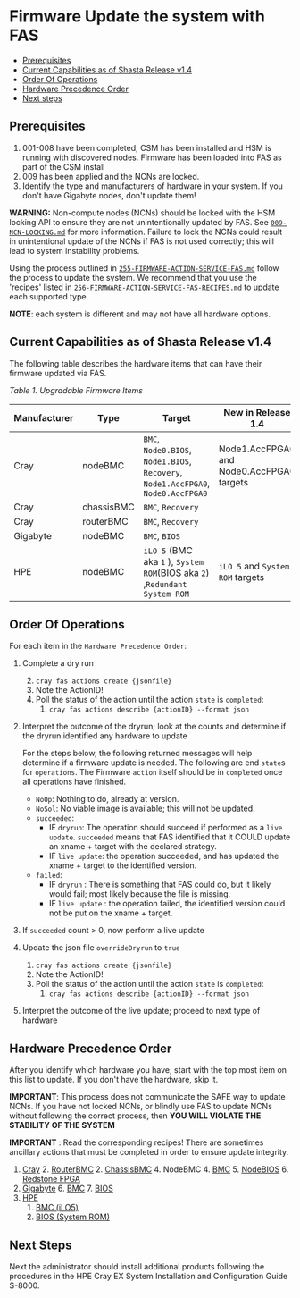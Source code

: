 # Firmware Update the system with FAS

* [Prerequisites](#prerequisites)
* [Current Capabilities as of Shasta Release v1.4](#current-capabilities)
* [Order Of Operations](#order-of-operations)
* [Hardware Precedence Order](#hardware-precedence-order)
* [Next steps](#next-steps)

<a name="prerequisites"></a>
## Prerequisites

1. 001-008 have been completed; CSM has been installed and HSM is running with discovered nodes.  Firmware has been loaded into FAS as part of the CSM install
2. 009 has been applied and the NCNs are locked.
3. Identify the type and manufacturers of hardware in your system.  If you don't have Gigabyte nodes, don't update them!

**WARNING:** Non-compute nodes (NCNs) should be locked with the HSM locking API to ensure they are not unintentionally updated by FAS. See [`009-NCN-LOCKING.md`](009-NCN-LOCKING.md) for more information. Failure to lock the NCNs could result in unintentional update of the NCNs if FAS is not used correctly; this will lead to system instability problems.


Using the process outlined in [`255-FIRMWARE-ACTION-SERVICE-FAS.md`](255-FIRMWARE-ACTION-SERVICE-FAS.md) follow the process to update the system.  We recommend that you use the 'recipes' listed in [`256-FIRMWARE-ACTION-SERVICE-FAS-RECIPES.md`](256-FIRMWARE-ACTION-SERVICE-FAS-RECIPES.md) to update each supported type.

**NOTE**: each system is different and may not have all hardware options.


<a name="current-capabilities"></a>
## Current Capabilities as of Shasta Release v1.4

The following table describes the hardware items that can have their firmware updated via FAS.

*Table 1. Upgradable Firmware Items*

| **Manufacturer** | **Type**   | **Target**                                                   | **New in Release 1.4**                     |
| ---------------- | ---------- | ------------------------------------------------------------ | ------------------------------------------ |
| Cray             | nodeBMC    | `BMC`, `Node0.BIOS`,  `Node1.BIOS`,  `Recovery`, `Node1.AccFPGA0`, `Node0.AccFPGA0` | Node1.AccFPGA0  and Node0.AccFPGA0 targets |
| Cray             | chassisBMC | `BMC`, `Recovery`                                            |                                            |
| Cray             | routerBMC  | `BMC`, `Recovery`                                            |                                            |
| Gigabyte         | nodeBMC    | `BMC`, `BIOS`                                                |                                            |
| HPE              | nodeBMC    | `iLO 5` (BMC aka `1` ), `System ROM`(BIOS aka `2`) ,`Redundant System ROM`  | `iLO 5` and `System ROM` targets |


<a name="order-of-operations"></a>
## Order Of Operations

For each item in the `Hardware Precedence Order`:

1. Complete a dry run

     2. `cray fas actions create {jsonfile}`
     2. Note the ActionID!
     3. Poll the status of the action until the action `state` is `completed`:
        1. `cray fas actions describe {actionID} --format json`

  2. Interpret the outcome of the dryrun; look at the counts and determine if the dryrun identified any hardware to update

     For the steps below, the following returned messages will help determine if a firmware update is needed. The following are end `state`s for `operations`.  The Firmware `action` itself should be in `completed` once all operations have finished.

     *	`NoOp`: Nothing to do, already at version.
     *	`NoSol`: No viable image is available; this will not be updated.
     *	`succeeded`: 
     	*	IF `dryrun`: The operation should succeed if performed as a `live update`. `succeeded` means that FAS identified that it COULD update an xname + target with the declared strategy. 
     	*	IF `live update`: the operation succeeded, and has updated the xname + target to the identified version.
     *	`failed`: 
     	*	IF `dryrun` : There is something that FAS could do, but it likely would fail; most likely because the file is missing. 
     	*	IF `live update` : the operation failed, the identified version could not be put on the xname + target.

3. If `succeeded` count > 0, now perform a live update

4. Update the json file `overrideDryrun` to `true`

   1. `cray fas actions create {jsonfile}`
     2. Note the ActionID!
     3. Poll the status of the action until the action `state` is `completed`:
        1. `cray fas actions describe {actionID} --format json`

5. Interpret the outcome of the live update; proceed to next type of hardware

<a name="hardware-precedence-order"></a>
## Hardware Precedence Order
After you identify which hardware you have; start with the top most item on this list to update.  If you don't have the hardware, skip it.

**IMPORTANT**: This process does not communicate the SAFE way to update NCNs. If you have not locked NCNs, or blindly use FAS to update NCNs without following the correct process, then **YOU WILL VIOLATE THE STABILITY OF THE SYSTEM**

**IMPORTANT** : Read the corresponding recipes! There are sometimes ancillary actions that must be completed in order to ensure update integrity.

1. [Cray](256-FIRMWARE-ACTION-SERVICE-FAS-RECIPES.md#manufacturer-cray)
     2. [RouterBMC](256-FIRMWARE-ACTION-SERVICE-FAS-RECIPES.md#cray-device-type-routerbmc--target-bmc)
     2. [ChassisBMC](256-FIRMWARE-ACTION-SERVICE-FAS-RECIPES.md#cray-device-type-chassisbmc-target-bmc)
     4. NodeBMC
        4. [BMC](256-FIRMWARE-ACTION-SERVICE-FAS-RECIPES.md#cray-device-type-nodebmc-target-bmc)
        5. [NodeBIOS](256-FIRMWARE-ACTION-SERVICE-FAS-RECIPES.md#cray-device-type-nodebmc-target-nodebios)
        6. [Redstone FPGA 	](256-FIRMWARE-ACTION-SERVICE-FAS-RECIPES.md#cray-device-type-nodebmc-target-redstone-fpga) 
5. [Gigabyte](256-FIRMWARE-ACTION-SERVICE-FAS-RECIPES.md#manufacturer-gigabyte)
	6. [BMC](256-FIRMWARE-ACTION-SERVICE-FAS-RECIPES.md#gb-device-type-nodebmc-target-bmc) 
	7. [BIOS](256-FIRMWARE-ACTION-SERVICE-FAS-RECIPES.md#gb-device-type-nodebmc-target-bios) 
3. [HPE](256-FIRMWARE-ACTION-SERVICE-FAS-RECIPES.md#manufacturer-hpe)
     1. [BMC (iLO5)](256-FIRMWARE-ACTION-SERVICE-FAS-RECIPES.md#hpe-device-type-nodebmc-target--aka-bmc)
     2. [BIOS (System ROM)](256-FIRMWARE-ACTION-SERVICE-FAS-RECIPES.md#hpe-device-type-nodebmc-target--aka-bios) 


<a name="next-steps"></a>
## Next Steps

Next the administrator should install additional products following the procedures in the HPE Cray EX System Installation and Configuration Guide S-8000.

